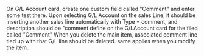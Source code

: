 On G/L Account card, create one custom field called "Comment" and enter some test there.
Upon selecting G/L Account on the sales Line, it should be inserting another sales line automatically with Type = comment, and description should be "comment define on the G/LAccount card for the filed called "Comment"
When you delete the main item, associated comment line tied up with that G/L line should be deleted.
same applies when you modify the item.
